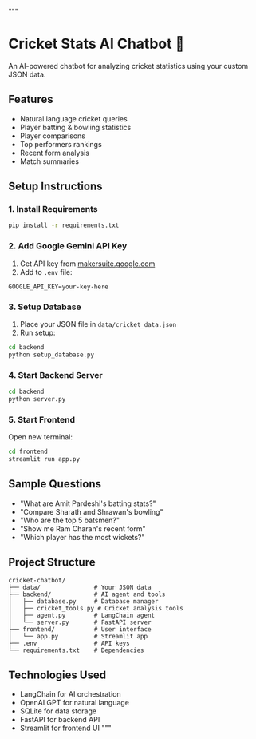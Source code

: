 """
# Cricket Stats AI Chatbot 🏏

An AI-powered chatbot for analyzing cricket statistics using your custom JSON data.

## Features
- Natural language cricket queries
- Player batting & bowling statistics
- Player comparisons
- Top performers rankings
- Recent form analysis
- Match summaries

## Setup Instructions

### 1. Install Requirements
```bash
pip install -r requirements.txt
```

### 2. Add Google Gemini API Key
1. Get API key from [makersuite.google.com](https://makersuite.google.com/app/apikey)
2. Add to `.env` file:
```
GOOGLE_API_KEY=your-key-here
```

### 3. Setup Database
1. Place your JSON file in `data/cricket_data.json`
2. Run setup:
```bash
cd backend
python setup_database.py
```

### 4. Start Backend Server
```bash
cd backend
python server.py
```

### 5. Start Frontend
Open new terminal:
```bash
cd frontend
streamlit run app.py
```

## Sample Questions
- "What are Amit Pardeshi's batting stats?"
- "Compare Sharath and Shrawan's bowling"
- "Who are the top 5 batsmen?"
- "Show me Ram Charan's recent form"
- "Which player has the most wickets?"

## Project Structure
```
cricket-chatbot/
├── data/               # Your JSON data
├── backend/            # AI agent and tools
│   ├── database.py     # Database manager
│   ├── cricket_tools.py # Cricket analysis tools
│   ├── agent.py        # LangChain agent
│   └── server.py       # FastAPI server
├── frontend/           # User interface
│   └── app.py          # Streamlit app
├── .env                # API keys
└── requirements.txt    # Dependencies
```

## Technologies Used
- LangChain for AI orchestration
- OpenAI GPT for natural language
- SQLite for data storage
- FastAPI for backend API
- Streamlit for frontend UI
"""